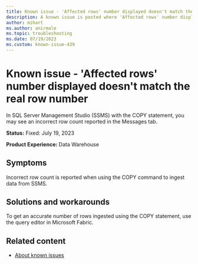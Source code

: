 ```yaml
---
title: Known issue - 'Affected rows' number displayed doesn't match the real row number
description: A known issue is posted where 'Affected rows' number displayed doesn't match the real row number
author: mihart
ms.author: anirmale
ms.topic: troubleshooting 
ms.date: 07/19/2023
ms.custom: known-issue-439
---
```


# Known issue - 'Affected rows' number displayed doesn't match the real row number

In SQL Server Management Studio (SSMS) with the COPY statement, you may see an incorrect row count reported in the Messages tab.

**Status:** Fixed: July 19, 2023

**Product Experience:** Data Warehouse

## Symptoms

Incorrect row count is reported when using the COPY command to ingest data from SSMS.

## Solutions and workarounds

To get an accurate number of rows ingested using the COPY statement, use the query editor in Microsoft Fabric.

## Related content

- [About known issues](https://support.fabric.microsoft.com/known-issues) 
